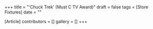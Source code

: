 +++
title = "'Chuck Trek' (Must C TV Award)"
draft = false
tags = [Store Fixtures]
date = ""

[Article]
contributors = []
gallery = []
+++